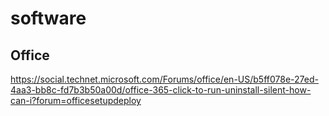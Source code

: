# software

## Office

https://social.technet.microsoft.com/Forums/office/en-US/b5ff078e-27ed-4aa3-bb8c-fd7b3b50a00d/office-365-click-to-run-uninstall-silent-how-can-i?forum=officesetupdeploy
